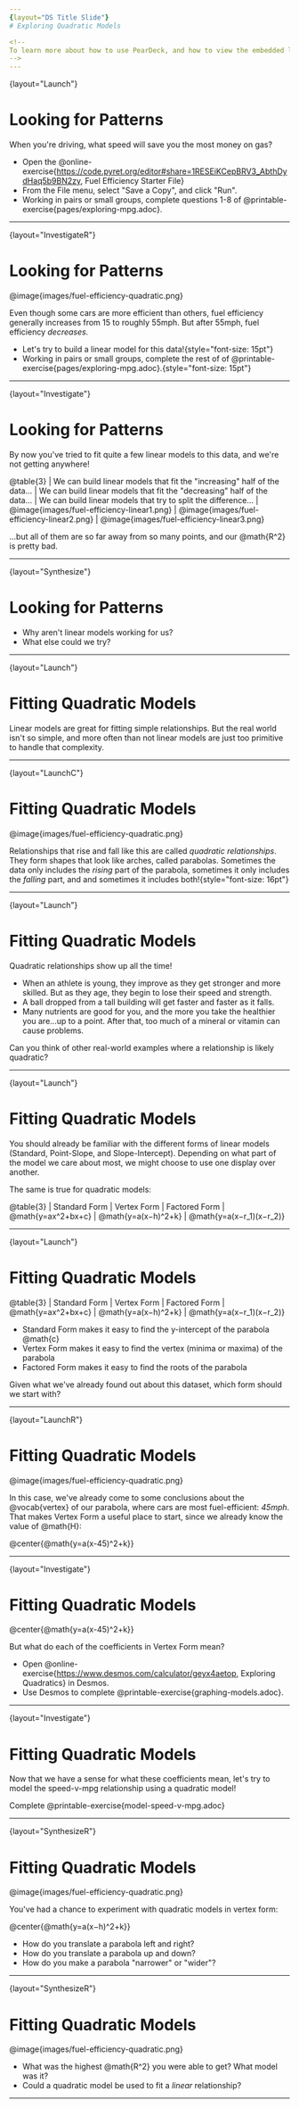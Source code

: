 ```yaml
---
{layout="DS Title Slide"}
# Exploring Quadratic Models

<!--
To learn more about how to use PearDeck, and how to view the embedded links on these slides without going into present mode visit https://help.peardeck.com/en
-->
---
```

{layout="Launch"}
# Looking for Patterns

When you're driving, what speed will save you the most money on gas?

- Open the @online-exercise{https://code.pyret.org/editor#share=1RESEiKCepBRV3_AbthDydHaq5b9BN2zy, Fuel Efficiency Starter File}
- From the File menu, select "Save a Copy", and click "Run".
- Working in pairs or small groups, complete questions 1-8 of @printable-exercise{pages/exploring-mpg.adoc}.

<!--
Review student answers to confirm that students see a _non-linear_ relationship in the dataset with a relatively strong correlation.
-->
---
{layout="InvestigateR"}
# Looking for Patterns

@image{images/fuel-efficiency-quadratic.png}

Even though some cars are more efficient than others, fuel efficiency generally increases from 15 to roughly 55mph. But after 55mph, fuel efficiency _decreases._

- Let's try to build a linear model for this data!{style="font-size: 15pt"}
- Working in pairs or small groups, complete the rest of of @printable-exercise{pages/exploring-mpg.adoc}.{style="font-size: 15pt"}

<!--

-->

---
{layout="Investigate"}
# Looking for Patterns

By now you've tried to fit quite a few linear models to this data, and we're not getting anywhere!

@table{3}
| We can build linear models that fit the "increasing" half of the data... | We can build linear models that fit the "decreasing" half of the data... | We can build linear models that try to split the difference...
| @image{images/fuel-efficiency-linear1.png} | @image{images/fuel-efficiency-linear2.png} | @image{images/fuel-efficiency-linear3.png}

...but all of them are so far away from so many points, and our @math{R^2} is pretty bad.

<!--

-->
---
{layout="Synthesize"}
# Looking for Patterns

- Why aren't linear models working for us?
- What else could we try?

<!--

-->
---
{layout="Launch"}
# Fitting Quadratic Models

Linear models are great for fitting simple relationships. But the real world isn't so simple, and more often than not linear models are just too primitive to handle that complexity.


<!--

-->
---
{layout="LaunchC"}
# Fitting Quadratic Models

@image{images/fuel-efficiency-quadratic.png}

Relationships that rise and fall like this are called _quadratic relationships_. They form shapes that look like arches, called parabolas. Sometimes the data only includes the _rising_ part of the parabola, sometimes it only includes the _falling_ part, and and sometimes it includes both!{style="font-size: 16pt"}

<!--
We often think about variables of a model being _independent_ from one another, each contributing a little to the outcome we are measuring. But sometimes one input will amplify the result of another input, meaning their combined contribution is greater than the sum of their separate contributions.

A quadratic relationship often means that one or more variables is _interacting_ with another variable. In our miles-per-gallon example, it turns out that a linear increase in speed has a _more than linear effect_ on mpg!
-->

---
{layout="Launch"}
# Fitting Quadratic Models

Quadratic relationships show up all the time!

- When an athlete is young, they improve as they get stronger and more skilled. But as they age, they begin to lose their speed and strength.
- A ball dropped from a tall building will get faster and faster as it falls.
- Many nutrients are good for you, and the more you take the healthier you are...up to a point. After that, too much of a mineral or vitamin can cause problems.

Can you think of other real-world examples where a relationship is likely quadratic?

<!--

-->
---
{layout="Launch"}
# Fitting Quadratic Models

You should already be familiar with the different forms of linear models (Standard, Point-Slope, and Slope-Intercept). Depending on what part of the model we care about most, we might choose to use one display over another.

The same is true for quadratic models:

@table{3}
| Standard Form 		| Vertex Form			| Factored Form
| @math{y=ax^2+bx+c}	| @math{y=a(x−h)^2+k}	| @math{y=a(x−r_1)(x−r_2)}

<!--

-->
---
{layout="Launch"}
# Fitting Quadratic Models

@table{3}
| Standard Form 		| Vertex Form			| Factored Form
| @math{y=ax^2+bx+c}	| @math{y=a(x−h)^2+k}	| @math{y=a(x−r_1)(x−r_2)}

- Standard Form makes it easy to find the y-intercept of the parabola @math{c}
- Vertex Form makes it easy to find the vertex (minima or maxima) of the parabola
- Factored Form makes it easy to find the roots of the parabola

Given what we've already found out about this dataset, which form should we start with?


<!--

-->
---
{layout="LaunchR"}
# Fitting Quadratic Models

@image{images/fuel-efficiency-quadratic.png}

In this case, we've already come to some conclusions about the @vocab{vertex} of our parabola, where cars are most fuel-efficient: *45mph*. That makes Vertex Form a useful place to start, since we already know the value of @math{H}:

@center{@math{y=a(x-45)^2+k}}

<!--
Now we need to figure out the values of @math{a} and @math{k}!
-->

---
{layout="Investigate"}
# Fitting Quadratic Models

@center{@math{y=a(x-45)^2+k}}

But what do each of the coefficients in Vertex Form mean?

- Open @online-exercise{https://www.desmos.com/calculator/geyx4aetop, Exploring Quadratics} in Desmos.
- Use Desmos to complete @printable-exercise{graphing-models.adoc}.

<!--

-->
---
{layout="Investigate"}
# Fitting Quadratic Models

Now that we have a sense for what these coefficients mean, let's try to model the speed-v-mpg relationship using a quadratic model!

Complete @printable-exercise{model-speed-v-mpg.adoc}

<!--

-->
---
{layout="SynthesizeR"}
# Fitting Quadratic Models

@image{images/fuel-efficiency-quadratic.png}

You've had a chance to experiment with quadratic models in vertex form:

@center{@math{y=a(x−h)^2+k}}

* How do you translate a parabola left and right?
* How do you translate a parabola up and down?
* How do you make a parabola "narrower" or "wider"?

<!--
* How do you translate a parabola left and right?
** Change the value of @math{h}
* How do you translate a parabola up and down?
** Change the value of @math{k}
* How do you make a parabola "narrower" or "wider"?
** Change the value of @math{a}
-->
---
{layout="SynthesizeR"}
# Fitting Quadratic Models

@image{images/fuel-efficiency-quadratic.png}

* What was the highest @math{R^2} you were able to get? What model was it?
* Could a quadratic model be used to fit a *linear* relationship?

<!--

-->
---